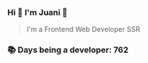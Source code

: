 ### Hi 👋 I&#39;m Juani 🦁

> I&#39;m a Frontend Web Developer SSR

### 📚 Days being a developer: 762
